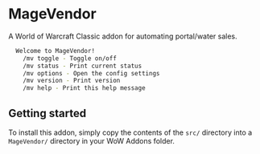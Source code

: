 # MageVendor
A World of Warcraft Classic addon for automating portal/water sales.

```bash
  Welcome to MageVendor!
    /mv toggle - Toggle on/off
    /mv status - Print current status
    /mv options - Open the config settings
    /mv version - Print version
    /mv help - Print this help message
```

## Getting started

To install this addon, simply copy the contents of the `src/` directory into a `MageVendor/` directory in your WoW Addons folder.

